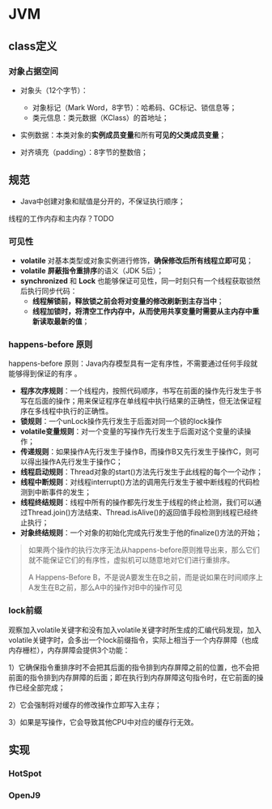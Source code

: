 # JVM

## class定义

### 对象占据空间

- 对象头（12个字节）：
  - 对象标记（Mark Word，8字节）：哈希码、GC标记、锁信息等；
  - 类元信息：类元数据（KClass）的首地址；

- 实例数据：本类对象的**实例成员变量**和所有**可见的父类成员变量**；
- 对齐填充（padding）：8字节的整数倍；

## 规范

- Java中创建对象和赋值是分开的，不保证执行顺序；

线程的工作内存和主内存？TODO

### 可见性

- **volatile** 对基本类型或对象实例进行修饰，**确保修改后所有线程立即可见**；
- **volatile** **屏蔽指令重排序**的语义（JDK 5后）；
- **synchronized** 和 **Lock** 也能够保证可见性，同一时刻只有一个线程获取锁然后执行同步代码：
  - **线程解锁前，释放锁之前会将对变量的修改刷新到主存当中**；
  - **线程加锁时，将清空工作内存中，从而使用共享变量时需要从主内存中重新读取最新的值**；



### happens-before 原则

happens-before 原则：Java内存模型具有一定有序性，不需要通过任何手段就能够得到保证的有序 。

- **程序次序规则**：一个线程内，按照代码顺序，书写在前面的操作先行发生于书写在后面的操作；用来保证程序在单线程中执行结果的正确性，但无法保证程序在多线程中执行的正确性。
- **锁规则**：一个unLock操作先行发生于后面对同一个锁的lock操作
- **volatile变量规则**：对一个变量的写操作先行发生于后面对这个变量的读操作；
- **传递规则**：如果操作A先行发生于操作B，而操作B又先行发生于操作C，则可以得出操作A先行发生于操作C；
- **线程启动规则**：Thread对象的start()方法先行发生于此线程的每个一个动作；
- **线程中断规则**：对线程interrupt()方法的调用先行发生于被中断线程的代码检测到中断事件的发生；
- **线程终结规则**：线程中所有的操作都先行发生于线程的终止检测，我们可以通过Thread.join()方法结束、Thread.isAlive()的返回值手段检测到线程已经终止执行；
- **对象终结规则**：一个对象的初始化完成先行发生于他的finalize()方法的开始；

> 如果两个操作的执行次序无法从happens-before原则推导出来，那么它们就不能保证它们的有序性，虚拟机可以随意地对它们进行重排序。
>
> A Happens-Before B，不是说A要发生在B之前，而是说如果在时间顺序上A发生在B之前，那么A中的操作对B中的操作可见



### lock前缀

观察加入volatile关键字和没有加入volatile关键字时所生成的汇编代码发现，加入volatile关键字时，会多出一个lock前缀指令，实际上相当于一个内存屏障（也成内存栅栏），内存屏障会提供3个功能：

1）它确保指令重排序时不会把其后面的指令排到内存屏障之前的位置，也不会把前面的指令排到内存屏障的后面；即在执行到内存屏障这句指令时，在它前面的操作已经全部完成；

2）它会强制将对缓存的修改操作立即写入主存；

3）如果是写操作，它会导致其他CPU中对应的缓存行无效。





## 实现

### HotSpot

### OpenJ9